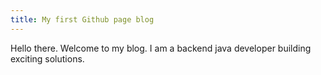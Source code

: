 ```yaml
---
title: My first Github page blog
---
```


Hello there. Welcome to my blog. I am a backend java developer building exciting solutions. 
